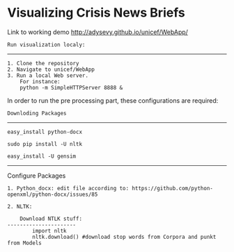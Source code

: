 # Visualizing Crisis News Briefs

Link to working demo 
	http://adysevy.github.io/unicef/WebApp/
    
	Run visualization localy:
----------------------

	1. Clone the repository
	2. Navigate to unicef/WebApp
	3. Run a local Web server. 
		For instance:
		python -m SimpleHTTPServer 8888 &
		
In order to run the pre processing part, these configurations are required:

    Downloding Packages
----------------------
	easy_install python-docx
	
	sudo pip install -U nltk
	
	easy_install -U gensim

----------------------	

Configure Packages

	1. Python_docx: edit file according to: https://github.com/python-openxml/python-docx/issues/85
	
	2. NLTK: 
	
		Download NTLK stuff:
	----------------------
			import nltk
			nltk.download() #download stop words from Corpora and punkt from Models

